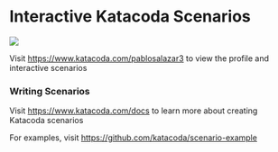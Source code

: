 # Interactive Katacoda Scenarios

[![](http://shields.katacoda.com/katacoda/pablosalazar3/count.svg)](https://www.katacoda.com/pablosalazar3 "Get your profile on Katacoda.com")

Visit https://www.katacoda.com/pablosalazar3 to view the profile and interactive scenarios

### Writing Scenarios
Visit https://www.katacoda.com/docs to learn more about creating Katacoda scenarios

For examples, visit https://github.com/katacoda/scenario-example
